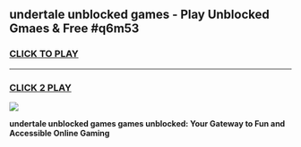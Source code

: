 
## undertale unblocked games - Play Unblocked Gmaes & Free #q6m53
<h3>
<a href="https://premium.freeplayer.one?title=undertale_unblocked_games&ref=01M">CLICK TO PLAY</a></h3>
<hr>

<h3>
<a href="https://premium.freeplayer.one?title=undertale_unblocked_games&ref=01M">CLICK 2 PLAY</a>
  
</h3>

<a href="https://premium.freeplayer.one?title=undertale_unblocked_games&ref=01M"><img src="https://clearcache.store/games.png"></a>


**undertale unblocked games games unblocked: Your Gateway to Fun and Accessible Online Gaming**
